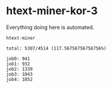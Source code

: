# htext-miner-kor-3

Everything doing here is automated.

```
htext-miner

total: 5307/4514 (117.56756756756756%)

job0: 941
job1: 932
job2: 1339
job3: 1043
job4: 1052
```